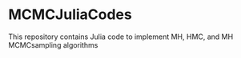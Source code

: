 # MCMCJuliaCodes

This repository contains Julia code to implement MH, HMC, and MH MCMCsampling algorithms
